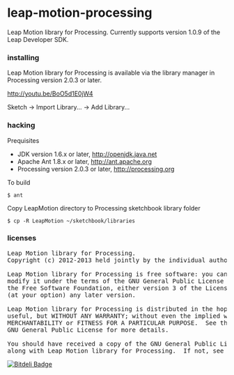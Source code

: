 leap-motion-processing
======================

Leap Motion library for Processing.  Currently supports version 1.0.9 of the Leap Developer SDK.


### installing

Leap Motion library for Processing is available via the library manager in Processing version 2.0.3 or later.

http://youtu.be/BoO5d1E0jW4

Sketch &rarr; Import Library... &rarr; Add Library...


### hacking

Prequisites

+ JDK version 1.6.x or later, http://openjdk.java.net
+ Apache Ant 1.8.x or later, http://ant.apache.org
+ Processing version 2.0.3 or later, http://processing.org

To build

    $ ant

Copy LeapMotion directory to Processing sketchbook library folder

    $ cp -R LeapMotion ~/sketchbook/libraries


### licenses

<pre>
Leap Motion library for Processing.
Copyright (c) 2012-2013 held jointly by the individual authors.

Leap Motion library for Processing is free software: you can redistribute it and/or
modify it under the terms of the GNU General Public License as published by
the Free Software Foundation, either version 3 of the License, or
(at your option) any later version.

Leap Motion library for Processing is distributed in the hope that it will be
useful, but WITHOUT ANY WARRANTY; without even the implied warranty of
MERCHANTABILITY or FITNESS FOR A PARTICULAR PURPOSE.  See the
GNU General Public License for more details.

You should have received a copy of the GNU General Public License
along with Leap Motion library for Processing.  If not, see http://www.gnu.org/licenses/.
</pre>


[![Bitdeli Badge](https://d2weczhvl823v0.cloudfront.net/heuermh/leap-motion-processing/trend.png)](https://bitdeli.com/free "Bitdeli Badge")

